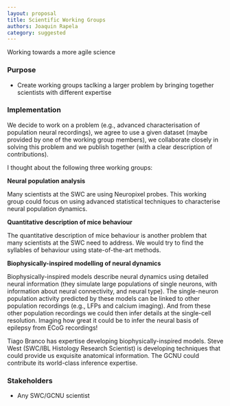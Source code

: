 ```yaml
---
layout: proposal
title: Scientific Working Groups
authors: Joaquin Rapela
category: suggested
---
```


Working towards a more agile science

<!--end summary-->

### Purpose

- Create working groups taclking a larger problem by bringing together scientists with different expertise

### Implementation

We decide to work on a problem (e.g., advanced characterisation of population neural recordings), we agree to use a given dataset (maybe provided by one of the working group members), we collaborate closely in solving this problem and we publish together (with a clear description of contributions).

I thought about the following three working groups:

**Neural population analysis**

Many scientists at the SWC are using Neuropixel probes. This working group could focus on using advanced statistical techniques to characterise neural population dynamics.

**Quantitative description of mice behaviour**

The quantitative description of mice behaviour is another problem that many scientists at the SWC need to address. We would try to find the syllables of behaviour using state-of-the-art methods.

**Biophysically-inspired modelling of neural dynamics**

Biophysically-inspired models describe neural dynamics using detailed neural information (they simulate large populations of single neurons, with information about neural connectivity, and neural type). The single-neuron population activity predicted by these models can be linked to other population recordings (e.g., LFPs and calcium imaging). And from these other population recordings we could then infer details at the single-cell resolution. Imaging how great it could be to infer the neural basis of epilepsy from ECoG recordings!

Tiago Branco has expertise developing biophysically-inspired models. Steve West (SWC/IBL Histology Research Scientist) is developing techniques that could provide us exquisite anatomical information. The GCNU could contribute its world-class inference expertise.

### Stakeholders

- Any SWC/GCNU scientist

